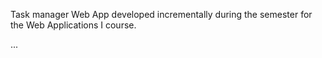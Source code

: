 Task manager Web App developed incrementally during the semester
for the Web Applications I course.

...